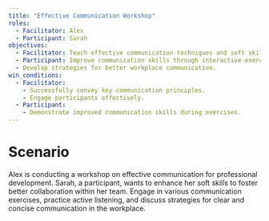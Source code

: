 ```yaml
---
title: "Effective Communication Workshop"
roles:
  - Facilitator: Alex
  - Participant: Sarah
objectives:
  - Facilitator: Teach effective communication techniques and soft skills.
  - Participant: Improve communication skills through interactive exercises.
  - Develop strategies for better workplace communication.
win_conditions:
  - Facilitator:
    - Successfully convey key communication principles.
    - Engage participants effectively.
  - Participant:
    - Demonstrate improved communication skills during exercises.
---
```


# Scenario
Alex is conducting a workshop on effective communication for professional development. Sarah, a participant, wants to enhance her soft skills to foster better collaboration within her team. Engage in various communication exercises, practice active listening, and discuss strategies for clear and concise communication in the workplace.
